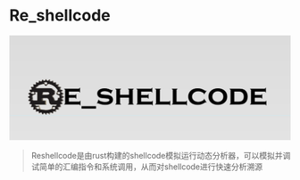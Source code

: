 # Re_shellcode

![Reshellcode.png](https://github.com/dDostalker/Re_shellcode/blob/main/.picture/Reshellcode.png?raw=true)

> Reshellcode是由rust构建的shellcode模拟运行动态分析器，可以模拟并调试简单的汇编指令和系统调用，从而对shellcode进行快速分析溯源

